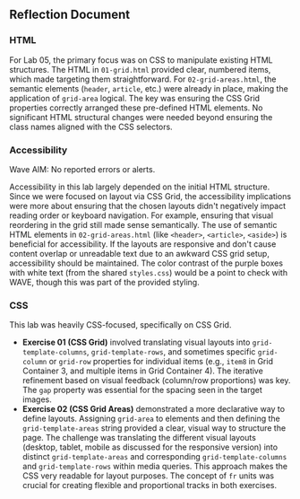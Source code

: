 ## Reflection Document

### HTML

For Lab 05, the primary focus was on CSS to manipulate existing HTML structures. The HTML in `01-grid.html` provided clear, numbered items, which made targeting them straightforward. For `02-grid-areas.html`, the semantic elements (`header`, `article`, etc.) were already in place, making the application of `grid-area` logical. The key was ensuring the CSS Grid properties correctly arranged these pre-defined HTML elements. No significant HTML structural changes were needed beyond ensuring the class names aligned with the CSS selectors.

### Accessibility

Wave AIM: No reported errors or alerts.

Accessibility in this lab largely depended on the initial HTML structure. Since we were focused on layout via CSS Grid, the accessibility implications were more about ensuring that the chosen layouts didn't negatively impact reading order or keyboard navigation. For example, ensuring that visual reordering in the grid still made sense semantically. The use of semantic HTML elements in `02-grid-areas.html` (like `<header>`, `<article>`, `<aside>`) is beneficial for accessibility. If the layouts are responsive and don't cause content overlap or unreadable text due to an awkward CSS grid setup, accessibility should be maintained. The color contrast of the purple boxes with white text (from the shared `styles.css`) would be a point to check with WAVE, though this was part of the provided styling.

### CSS

This lab was heavily CSS-focused, specifically on CSS Grid.
* **Exercise 01 (CSS Grid)** involved translating visual layouts into `grid-template-columns`, `grid-template-rows`, and sometimes specific `grid-column` or `grid-row` properties for individual items (e.g., `item8` in Grid Container 3, and multiple items in Grid Container 4). The iterative refinement based on visual feedback (column/row proportions) was key. The `gap` property was essential for the spacing seen in the target images.
* **Exercise 02 (CSS Grid Areas)** demonstrated a more declarative way to define layouts. Assigning `grid-area` to elements and then defining the `grid-template-areas` string provided a clear, visual way to structure the page. The challenge was translating the different visual layouts (desktop, tablet, mobile as discussed for the responsive version) into distinct `grid-template-areas` and corresponding `grid-template-columns` and `grid-template-rows` within media queries. This approach makes the CSS very readable for layout purposes.
The concept of `fr` units was crucial for creating flexible and proportional tracks in both exercises.